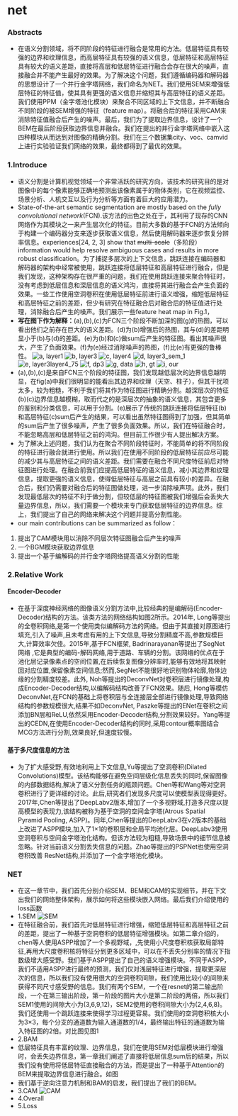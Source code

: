 # net
### Abstracts
+ 在语义分割领域，将不同阶段的特征进行融合是常用的方法。低层特征具有较强的边界和纹理信息，而高层特征具有较强的语义信息，低层特征和高层特征具有较大的语义差距，直接将高层和低层特征进行融合会存在很大的噪声，直接融合并不能产生最好的效果。为了解决这个问题，我们遵循编码器和解码器的思想设计了一个并行金字塔网络，我们命名为NET。我们使用SEM来增强低层特征的特征值，使其具有更强的语义信息并缩短其与高层特征的语义差距。 我们使用PPM（金字塔池化模块）来聚合不同区域的上下文信息，并不断融合不同阶段的被SEM增强的特征（feature map）。将融合后的特征采用CAM来消除特征值融合后产生的噪声。最后，我们为了提取边界信息，设计了一个BEM在最后阶段获取边界信息并融合。我们在提出的并行金字塔网络中嵌入这四种模块从而达到对图像的精确分割。我们在三个数据集city、voc、camvid上进行实验验证我们网络的效果，最终都得到了最优的效果。
### 1.Introduce
+ 语义分割是计算机视觉领域一个非常活跃的研究方向，该技术的研究目的是对图像中的每个像素能够正确地预测出该像素属于的物体类别，它在视频监控、场景分析、人机交互以及行为分析等方面有着巨大的应用潜力。
+ State-of-the-art semantic segmentation are mostly based on the *fully convolutional network*(FCN).该方法的出色之处在于，其利用了现存的CNN网络作为其模块之一来产生层次化的特征。目前大多数的基于FCN的方法倾向于构建一个编码器分支来逐步获取语义信息，然后使用解码器来逐步恢复分辨率信息。experiences[24, 2, 3] show that ~~multi-scale~~（多阶段） information would help resolve ambiguous cases and results in more robust classification。为了捕捉多层次的上下文信息，跳跃连接在编码器和解码器的架构中经常被使用，跳跃连接将低层特征和高层特征进行融合，但是我们发现，这种架构存在很严重的问题，我们在使用跳跃连接来聚合特征时，没有考虑到低层信息和深层信息的语义鸿沟，直接将其进行融合会产生负面的效果。一些工作使用空洞卷积在使用低层特征前进行语义增强，缩短低层特征和高层特征之前的差距，但少有研究在特征融合后对融合后的特征值进行处理，消除融合后产生的噪声。我们展示一些feature heat map in Fig.1，
+ **写在图下作为解释：**(a),(b),(c)为FCN三个阶段不断加深的图(g)的热图，可以看出他们之前存在巨大的语义差距。(d)为(b)增强后的热图，其与(d)的差距明显小于(b)与(d)的差距。(e)为(b)和(c)做sum后产生的特征图。看出其噪声很大，产生了负面效果。(f)为(e)经过消除噪声的热图，(f)比(e)有更强的鲁棒性。
![a, layer1](20191219200837396_28432.png)
![b, layer3](20191219200904701_17606.png)
![c, layer4](20191219200928295_15937.png)
![d, layer3_sem_1](20191219200947213_32364.png)
![e, layer3layer4_75](20191219201015527_8906.png)
![f, dp3](20191219201158280_1792.png)
![g, data](20191219201230731_9879.jpg)
![h, gt](20191219201249095_25240.png)
![i, our](20191219201412609_8184.png)
+ (a),(b),(c)是来自FCN三个阶段的特征图，我们发现越低层次的边界信息越明显，在fig(a)中我们很明显的能看出其边界和纹理（天空、柱子），但其干扰项太多，较为粗糙，不利于我们将其作为特征图进行精确分割。越深层次的特征(b)(c)边界信息越模糊，取而代之的是深层次的抽象的语义信息，其包含更多的鉴别和分类信息，可以用于分割。(e)展示了传统的跳跃连接将低层特征(b)和高层特征(c)sum后产生的结果，可以看出虽然特征图得到了加强，但其简单的sum后产生了很多噪声，产生了很多负面效果。所以，我们在特征融合时，不能忽略高层和低层特征之前的鸿沟。但目前工作很少有人提出解决方案。
+ 为了解决上述问题，我们认为在聚合不同阶段特征时，不能简单的将不同阶段的特征进行融合就进行使用。所以我们在使用不同阶段的低层特征前应尽可能的减少其与高层特征之间的语义差距。我们需要在融合不同尺度特征前后对特征图进行处理。在融合前我们应提高低层特征的语义信息，减小其边界和纹理信息，提取更强的语义信息，使得低层特征与高层之前具有较小的差异。在融合后，我们仍需要对融合后的特征图做处理，进一步消除噪声项。此外，我们发现最低层次的特征不利于做分割，但较低层的特征图被我们增强后会丢失大量边界信息，所以，我们需要一个模块来专门获取低层特征的边界信息。综上，我们提出了自己的网络来解决这个问题并提高分割性能。
+ our main contributions can be summarized as follow：
1. 提出了CAM模块用以消除不同层次特征图融合后产生的噪声
2. 一个BGM模块获取边界信息
3. 提出一个基于编解码的并行金字塔网络提高语义分割的性能
### 2.Relative Work
#### Encoder-Decoder
+ 在基于深度神经网络的图像语义分割方法中,比较经典的是编解码(Encoder-Decoder)结构的方法。该类方法的网络结构如图2所示。2014年, Long等提出的全卷积网络,是第一个使用类似编解码方法的网络。但由于其直接对原图进行填充,引入了噪声,且未考虑有用的上下文信息,导致分割精度不高,参数规模巨大,计算效率欠佳。2015年,基于FCN框架, Badrinarayanan等提出了SegNet网络 ,它是典型的编码-解码网络,用于道路、车辆的分割。该网络的优点在于池化层记录像素点的空间位置,在后续恢复图像分辨率时,能够有效地将其映射回对应位置,保留像素空间信息;然而,SegNet不能很好地识别物体轮廓,物体边缘的分割精度较差。此外, Noh等提出的DeconvNet对卷积层进行镜像处理,构成Encoder-Decoder结构,以编解码结构改善了FCN效果。随后, Hong等模仿DeconvNet,在FCN的基础上将卷积层与全连接层全部进行镜像处理,导致网络结构的参数规模很大,结果不如DeconvNet, Paszke等提出的ENet在卷积之间添加BN层和ReLU,依然采用Encoder-Decoder结构,分割效果较好。Yang等提出的CEDN,在使用Encoder-Decoder结构的同时,采用contour概率图结合MCG方法进行分割,效果良好,但速度较慢。
#### 基于多尺度信息的方法
+ 为了扩大感受野,有效地利用上下文信息,Yu等提出了空洞卷积(Dilated Convolutions)模型。该结构能够在避免空间层级化信息丢失的同时,保留图像的内部数据结构,解决了语义分割任务的瓶颈问题。Chen等和Wang等对空洞卷积进行了更详细的讨论。此后,研究者们发现多尺度可以使模型表现得更好。2017年,Chen等提出了DeepLabv2版本,增加了一个多视野域,打造多尺度以提高模型的表现力,该结构被称为基于空洞的空间金字塔(Atrous Spatial Pyramid Pooling, ASPP)。同年,Chen等提出的DeepLabv3在v2版本的基础上改进了ASPP模块,加入了1×1的卷积层和全局平均池化层。DeepLabv3使用空洞卷积与空间金字塔池化结构。但该方法较为粗糙,导致场景中的细节信息被忽略。针对当前语义分割丢失信息的问题。Zhao等提出的PSPNet也使用空洞卷积改善 ResNet结构,并添加了一个金字塔池化模块。
### NET
+ 在这一章节中，我们首先分别介绍SEM、BEM和CAM的实现细节，并在下文出我们的网络整体架构，展示如何将这些模块嵌入网络。最后我们介绍使用的loss函数
+ 1.SEM
![SEM](20191220151736517_30020.png)
+ 在特征融合前，我们首先对低层特征进行增强，缩短低层特征和高层特征之前的差距，提出了一种基于空洞卷积的低层特征增强模块。如第二章介绍的，chen等人使用ASPP增加了一个多视野域，,先使用小尺度卷积核获取局部特征,再用大尺度卷积核将特征分到更多区域中，可以在不丢失分别率的情况下指数级增大感受野。我们基于ASPP提出了自己的语义增强模块。不同于ASPP，我们不适用ASPP进行最终的预测，我们仅对浅层特征进行增强，提取更深层次的信息，所以我们没有使用很大的空洞卷积间隙，我们使用比较小的间隙来获得不同尺寸感受野的信息。我们有两个SEM，一个在resnet的第二输出阶段，一个在第三输出阶段，第一阶段的图片大小是第二阶段的两倍，所以我们SEM1使用的间隙大小为(3,6,9,12)，SEM2使用的卷积间隙大小为(2,4,6,8)。我们还使用一个跳跃连接来使得学习过程更容易。我们使用的空洞卷积核大小为3×3，每个分支的通道数为输入通道数的1/4，最终输出特征的通道数为输入特征图的2倍。对比图见图1
+ 2.BAM
+ 低层特征具有丰富的纹理、边界信息，我们在使用SEM对低层模块进行增强时，会丢失边界信息，第一章我们阐述了直接将低层信息sum后的结果，所以我们没有使用将低层特征直接融合的方法，而是提出了一种基于Attention的BEM来提取边界信息进行融合。如图
+ 我们基于逆向注意力机制和BAM的启发，我们提出了我们的BEM。
+ 3.CAM
![CAM](20191220142348096_13041.png)
+ 4.Overall
+ 5.Loss
